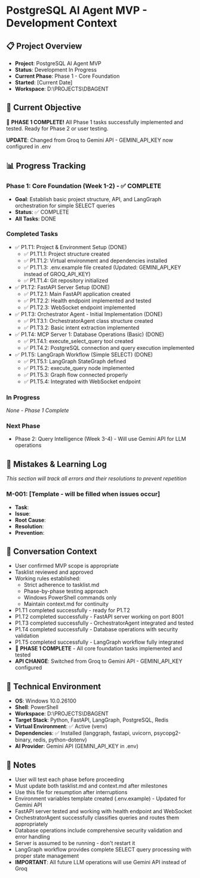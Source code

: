 # PostgreSQL AI Agent MVP - Development Context

## 📋 Project Overview
- **Project**: PostgreSQL AI Agent MVP
- **Status**: Development In Progress
- **Current Phase**: Phase 1 - Core Foundation
- **Started**: [Current Date]
- **Workspace**: D:\PROJECTS\DBAGENT

## 🎯 Current Objective
🎉 **PHASE 1 COMPLETE!** All Phase 1 tasks successfully implemented and tested. Ready for Phase 2 or user testing.

**UPDATE**: Changed from Groq to Gemini API - GEMINI_API_KEY now configured in .env

## 📊 Progress Tracking

### Phase 1: Core Foundation (Week 1-2) - ✅ COMPLETE
- **Goal**: Establish basic project structure, API, and LangGraph orchestration for simple SELECT queries
- **Status**: ✅ COMPLETE
- **All Tasks**: DONE

### Completed Tasks
- ✅ P1.T1: Project & Environment Setup (DONE)
  - ✅ P1.T1.1: Project structure created
  - ✅ P1.T1.2: Virtual environment and dependencies installed
  - ✅ P1.T1.3: .env.example file created (Updated: GEMINI_API_KEY instead of GROQ_API_KEY)
  - ✅ P1.T1.4: Git repository initialized
- ✅ P1.T2: FastAPI Server Setup (DONE)
  - ✅ P1.T2.1: Main FastAPI application created
  - ✅ P1.T2.2: Health endpoint implemented and tested
  - ✅ P1.T2.3: WebSocket endpoint implemented
- ✅ P1.T3: Orchestrator Agent - Initial Implementation (DONE)
  - ✅ P1.T3.1: OrchestratorAgent class structure created
  - ✅ P1.T3.2: Basic intent extraction implemented
- ✅ P1.T4: MCP Server 1: Database Operations (Basic) (DONE)
  - ✅ P1.T4.1: execute_select_query tool created
  - ✅ P1.T4.2: PostgreSQL connection and query execution implemented
- ✅ P1.T5: LangGraph Workflow (Simple SELECT) (DONE)
  - ✅ P1.T5.1: LangGraph StateGraph defined
  - ✅ P1.T5.2: execute_query node implemented
  - ✅ P1.T5.3: Graph flow connected properly
  - ✅ P1.T5.4: Integrated with WebSocket endpoint

### In Progress
*None - Phase 1 Complete*

### Next Phase
- Phase 2: Query Intelligence (Week 3-4) - Will use Gemini API for LLM operations

## 🚨 Mistakes & Learning Log
*This section will track all errors and their resolutions to prevent repetition*

### M-001: [Template - will be filled when issues occur]
- **Task**: 
- **Issue**: 
- **Root Cause**: 
- **Resolution**: 
- **Prevention**: 

## 💬 Conversation Context
- User confirmed MVP scope is appropriate
- Tasklist reviewed and approved
- Working rules established:
  - Strict adherence to tasklist.md
  - Phase-by-phase testing approach
  - Windows PowerShell commands only
  - Maintain context.md for continuity
- P1.T1 completed successfully - ready for P1.T2
- P1.T2 completed successfully - FastAPI server working on port 8001
- P1.T3 completed successfully - OrchestratorAgent integrated and tested
- P1.T4 completed successfully - Database operations with security validation
- P1.T5 completed successfully - LangGraph workflow fully integrated
- 🎉 **PHASE 1 COMPLETE** - All core foundation tasks implemented and tested
- **API CHANGE**: Switched from Groq to Gemini API - GEMINI_API_KEY configured

## 🔧 Technical Environment
- **OS**: Windows 10.0.26100
- **Shell**: PowerShell
- **Workspace**: D:\PROJECTS\DBAGENT
- **Target Stack**: Python, FastAPI, LangGraph, PostgreSQL, Redis
- **Virtual Environment**: ✅ Active (venv)
- **Dependencies**: ✅ Installed (langgraph, fastapi, uvicorn, psycopg2-binary, redis, python-dotenv)
- **AI Provider**: Gemini API (GEMINI_API_KEY in .env)

## 📝 Notes
- User will test each phase before proceeding
- Must update both tasklist.md and context.md after milestones
- Use this file for resumption after interruptions
- Environment variables template created (.env.example) - Updated for Gemini API
- FastAPI server tested and working with health endpoint and WebSocket
- OrchestratorAgent successfully classifies queries and routes them appropriately
- Database operations include comprehensive security validation and error handling
- Server is assumed to be running - don't restart it
- LangGraph workflow provides complete SELECT query processing with proper state management
- **IMPORTANT**: All future LLM operations will use Gemini API instead of Groq 